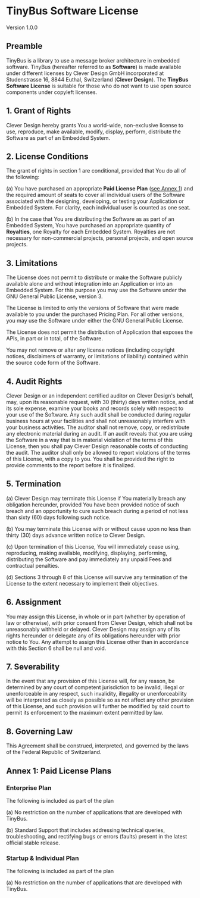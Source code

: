 # TinyBus Software License

Version 1.0.0

## Preamble

TinyBus is a library to use a message broker architecture in embedded software. TinyBus (hereafter referred to as **Software**) is made available under different licenses by Clever Design GmbH incorporated at Studenstrasse 16, 8844 Euthal, Switzerland (**Clever Design**). The **TinyBus Software License** is suitable for those who do not want to use open source components under copyleft licenses.

## 1. Grant of Rights

Clever Design hereby grants You a world-wide, non-exclusive license to use, reproduce, make available, modify, display, perform, distribute the Software as part of an Embedded System.

## 2. License Conditions

The grant of rights in section 1 are conditional, provided that You do all of the following:

(a) You have purchased an appropriate **Paid License Plan** ([see Annex 1](#annex-1-paid-license-plans)) and the required amount of seats to cover all individual users of the Software associated with the designing, developing, or testing your Application or Embedded System. For clarity, each individual user is counted as one seat.

(b) In the case that You are distributing the Software as as part of an Embedded System, You have purchased an appropriate quantity of **Royalties**, one Royalty for each Embedded System. Royalties are not necessary for non-commercial projects, personal projects, and open source projects.

## 3. Limitations

The License does not permit to distribute or make the Software publicly available alone and without integration into an Application or into an Embedded System. For this purpose you may use the Software under the GNU General Public License, version 3.

The License is limited to only the versions of Software that were made available to you under the purchased Pricing Plan. For all other versions, you may use the Software under either the GNU General Public License.

The License does not permit the distribution of Application that exposes the APIs, in part or in total, of the Software.

You may not remove or alter any license notices (including copyright notices, disclaimers of warranty, or limitations of liability) contained within the source code form of the Software.

## 4. Audit Rights

Clever Design or an independent certified auditor on Clever Design's behalf, may, upon its reasonable request, with 30 (thirty) days written notice, and at its sole expense, examine your books and records solely with respect to your use of the Software. Any such audit shall be conducted during regular business hours at your facilities and shall not unreasonably interfere with your business activities. The auditor shall not remove, copy, or redistribute any electronic material during an audit. If an audit reveals that you are using the Software in a way that is in material violation of the terms of this License, then you shall pay Clever Design reasonable costs of conducting the audit. The auditor shall only be allowed to report violations of the terms of this License, with a copy to you. You shall be provided the right to provide comments to the report before it is finalized.

## 5. Termination

(a) Clever Design may terminate this License if You materially breach any obligation hereunder, provided You have been provided notice of such breach and an opportunity to cure such breach during a period of not less than sixty (60) days following such notice.

(b) You may terminate this License with or without cause upon no less than thirty (30) days advance written notice to Clever Design.

(c) Upon termination of this License, You will immediately cease using, reproducing, making available, modifying, displaying, performing, distributing the Software and pay immediately any unpaid Fees and contractual penalties.

(d) Sections 3 through 8 of this License will survive any termination of the License to the extent necessary to implement their objectives.

## 6. Assignment

You may assign this License, in whole or in part (whether by operation of law or otherwise), with prior consent from Clever Design, which shall not be unreasonably withheld or delayed. Clever Design may assign any of its rights hereunder or delegate any of its obligations hereunder with prior notice to You. Any attempt to assign this License other than in accordance with this Section 6 shall be null and void.

## 7. Severability

In the event that any provision of this License will, for any reason, be determined by any court of competent jurisdiction to be invalid, illegal or unenforceable in any respect, such invalidity, illegality or unenforceability will be interpreted as closely as possible so as not affect any other provision of this License, and such provision will further be modified by said court to permit its enforcement to the maximum extent permitted by law.

## 8. Governing Law

This Agreement shall be construed, interpreted, and governed by the laws of the Federal Republic of Switzerland.

## Annex 1: Paid License Plans

### Enterprise Plan

The following is included as part of the plan

(a) No restriction on the number of applications that are developed with TinyBus.

(b) Standard Support that includes addressing technical queries, troubleshooting, and rectifying bugs or errors (faults) present in the latest official stable release.

### Startup & Individual Plan

The following is included as part of the plan

(a) No restriction on the number of applications that are developed with TinyBus.
